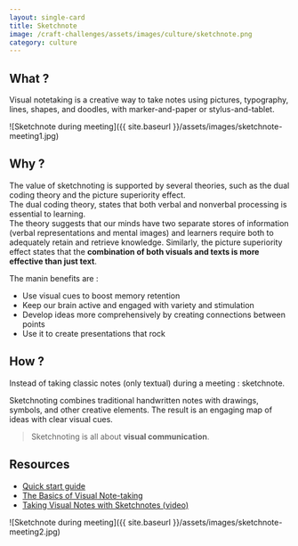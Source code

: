 ```yaml
---
layout: single-card
title: Sketchnote
image: /craft-challenges/assets/images/culture/sketchnote.png
category: culture
---
```



## What ?
Visual notetaking is a creative way to take notes using pictures, typography, lines, shapes, and doodles, with marker-and-paper or stylus-and-tablet.

![Sketchnote during meeting]({{ site.baseurl }}/assets/images/sketchnote-meeting1.jpg)

## Why ?
The value of sketchnoting is supported by several theories, such as the dual coding theory and the picture superiority effect.  
The dual coding theory, states that both verbal and nonverbal processing is essential to learning.  
The theory suggests that our minds have two separate stores of information (verbal representations and mental images) and learners require both to adequately retain and retrieve knowledge. Similarly, the picture superiority effect states that the **combination of both visuals and texts is more effective than just text**.  

The manin benefits are :
* Use visual cues to boost memory retention
* Keep our brain active and engaged with variety and stimulation
* Develop ideas more comprehensively by creating connections between points
* Use it to create presentations that rock

## How ?
Instead of taking classic notes (only textual) during a meeting : sketchnote.

Sketchnoting combines traditional handwritten notes with drawings, symbols, and other creative elements. The result is an engaging map of ideas with clear visual cues.

> Sketchnoting is all about **visual communication**.

## Resources
* [Quick start guide](https://www.jetpens.com/blog/sketchnotes-a-guide-to-visual-note-taking/pt/892)
* [The Basics of Visual Note-taking](http://www.core77.com/posts/19678/sketchnotes-101-the-basics-of-visual-note-taking-19678)
* [Taking Visual Notes with Sketchnotes (video)](https://www.youtube.com/watch?v=V3FtB9F7rv0)


![Sketchnote during meeting]({{ site.baseurl }}/assets/images/sketchnote-meeting2.jpg)
